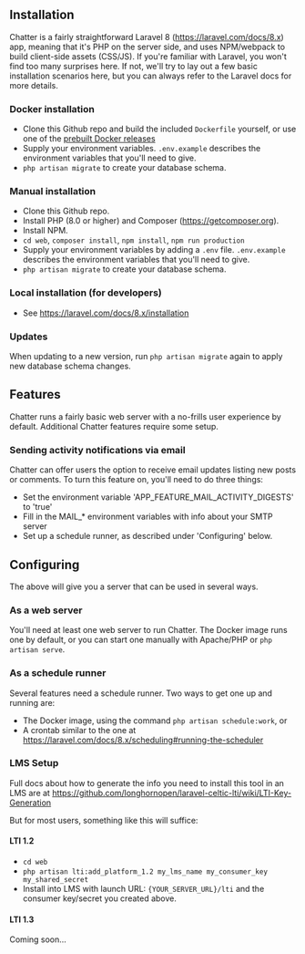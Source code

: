 ## Installation

Chatter is a fairly straightforward Laravel 8 (https://laravel.com/docs/8.x) app, meaning that it's PHP on the server side, and uses NPM/webpack to build client-side assets (CSS/JS).  If you're familiar with Laravel, you won't find too many surprises here.  If not, we'll try to lay out a few basic installation scenarios here, but you can always refer to the Laravel docs for more details. 

### Docker installation
* Clone this Github repo and build the included `Dockerfile` yourself, or use one of the [prebuilt Docker releases](https://github.com/longhornopen/chatter/pkgs/container/chatter)
* Supply your environment variables. `.env.example` describes the environment variables that you'll need to give.
* `php artisan migrate` to create your database schema.

### Manual installation
* Clone this Github repo.
* Install PHP (8.0 or higher) and Composer (https://getcomposer.org).
* Install NPM.
* `cd web`, `composer install`, `npm install`, `npm run production`
* Supply your environment variables by adding a `.env` file. `.env.example` describes the environment variables that you'll need to give.
* `php artisan migrate` to create your database schema.

### Local installation (for developers)
* See https://laravel.com/docs/8.x/installation

### Updates
When updating to a new version, run `php artisan migrate` again to apply new database schema changes.

## Features
Chatter runs a fairly basic web server with a no-frills user experience by default.  Additional Chatter features require some setup.

### Sending activity notifications via email
Chatter can offer users the option to receive email updates listing new posts or comments.  To turn this feature on, you'll need to do three things:
* Set the environment variable 'APP_FEATURE_MAIL_ACTIVITY_DIGESTS' to 'true'
* Fill in the MAIL_* environment variables with info about your SMTP server
* Set up a schedule runner, as described under 'Configuring' below.

## Configuring

The above will give you a server that can be used in several ways.

### As a web server

You'll need at least one web server to run Chatter.  The Docker image runs one by default, or you can start one manually with Apache/PHP or `php artisan serve`.

### As a schedule runner

Several features need a schedule runner.  Two ways to get one up and running are:
* The Docker image, using the command `php artisan schedule:work`, or
* A crontab similar to the one at https://laravel.com/docs/8.x/scheduling#running-the-scheduler

### LMS Setup
Full docs about how to generate the info you need to install this tool in an LMS are at https://github.com/longhornopen/laravel-celtic-lti/wiki/LTI-Key-Generation

But for most users, something like this will suffice:

#### LTI 1.2
* `cd web`
* `php artisan lti:add_platform_1.2 my_lms_name my_consumer_key my_shared_secret`
* Install into LMS with launch URL: `{YOUR_SERVER_URL}/lti` and the consumer key/secret you created above.

#### LTI 1.3
Coming soon...
